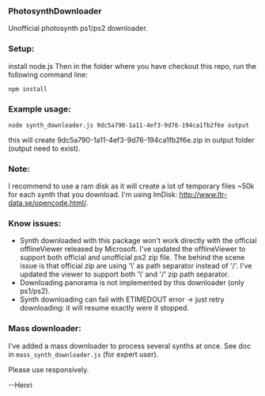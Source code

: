 ### PhotosynthDownloader
Unofficial photosynth ps1/ps2 downloader.

### Setup:
install node.js
Then in the folder where you have checkout this repo, run the following command line:
```
npm install
```

### Example usage:
```
node synth_downloader.js 9dc5a790-1a11-4ef3-9d76-194ca1fb2f6e output
```
this will create 9dc5a790-1a11-4ef3-9d76-194ca1fb2f6e.zip in output folder (output need to exist).

### Note:
I recommend to use a ram disk as it will create a lot of temporary files ~50k for each synth that you download.
I'm using ImDisk: http://www.ltr-data.se/opencode.html/.

### Know issues:
- Synth downloaded with this package won't work directly with the official offlineViewer released by Microsoft.
  I've updated the offlineViewer to support both official and unofficial ps2 zip file.
  The behind the scene issue is that official zip are using '\\' as path separator instead of '/'.
  I've updated the viewer to support both '\\' and '/' zip path separator.
- Downloading panorama is not implemented by this downloader (only ps1/ps2).
- Synth downloading can fail with ETIMEDOUT error -> just retry downloading: it will resume exactly were it stopped.

### Mass downloader:
I've added a mass downloader to process several synths at once.
See doc in `mass_synth_downloader.js` (for expert user).

Please use responsively.

--Henri
